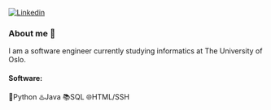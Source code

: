 [![Linkedin](https://img.shields.io/badge/-LinkedIn-blue?style=flat&logo=Linkedin&logoColor=white&link=https://linkedin.com/in/brennankbrown/)](https://www.linkedin.com/in/edvin-simenstad/)

### About me 👋
I am a software engineer currently studying informatics at The University of Oslo.

<!--
**EdvinSim/EdvinSim** is a ✨ _special_ ✨ repository because its `README.md` (this file) appears on your GitHub profile.
-->

#### Software:
🐍Python
♨️Java
📚SQL
🌐HTML/SSH
